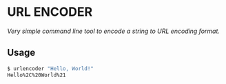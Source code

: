 # URL ENCODER

*Very simple command line tool to encode a string to URL encoding format.*

## Usage

```bash
$ urlencoder "Hello, World!"
Hello%2C%20World%21
```


